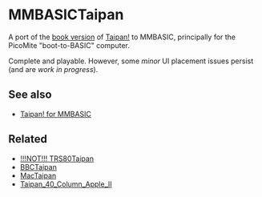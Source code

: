 # MMBASICTaipan
A port of the [book version](https://taipangame.com/pdf/TaipanAHistoricalAdventureForTheAppleComputerAppleIIEdition.pdf) of [Taipan!](https://taipangame.com) to MMBASIC, principally for the PicoMite "boot-to-BASIC" computer.

Complete and playable. However, some *minor* UI placement issues persist (and are *work in progress*).

## See also

 - [Taipan! for MMBASIC](https://gr33nonline.wordpress.com/2025/05/21/taipan-for-mmbasic/)

## Related

 - [!!!NOT!!! TRS80Taipan](https://github.com/greenonline/TRS80Taipan)
 - [BBCTaipan](https://github.com/greenonline/BBCTaipan)
 - [MacTaipan](https://github.com/greenonline/MacTaipan)
 - [Taipan_40_Column_Apple_II](https://github.com/greenonline/Taipan_40_Column_Apple_II)

